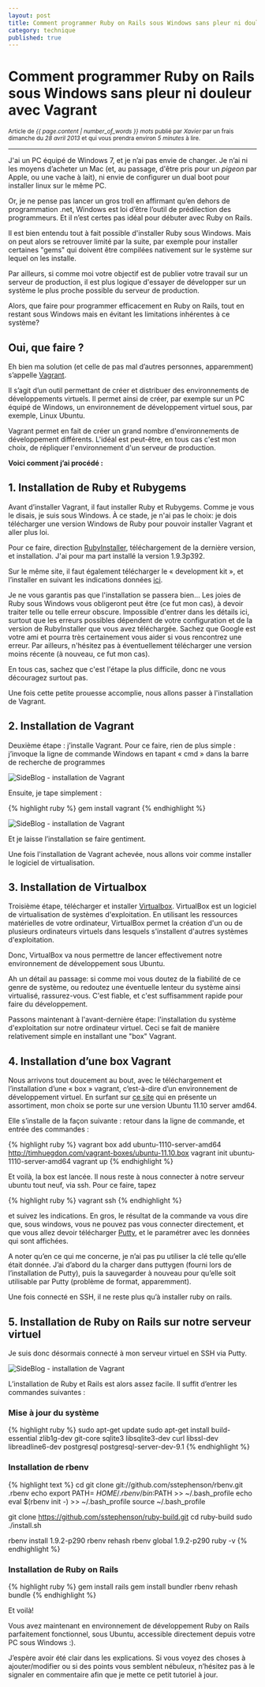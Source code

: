 ```yaml
---
layout: post
title: Comment programmer Ruby on Rails sous Windows sans pleur ni douleur avec Vagrant
category: technique
published: true
---
```

<h1 class="text-center">Comment programmer Ruby on Rails sous Windows sans pleur ni douleur avec Vagrant</h1>
<p class="muted text-center"><small>Article de <em>{{ page.content | number_of_words }} mots </em>publié par <em>Xavier</em> par un frais dimanche du <em>28 avril 2013</em> et qui vous prendra environ <em>5 minutes</em> à lire. </small></p>
<hr>

J'ai un PC équipé de Windows 7, et je n’ai pas envie de changer. Je n’ai ni les moyens d’acheter un Mac (et, au passage, d'être pris pour un *pigeon* par Apple, ou une vache à lait), ni envie de configurer un dual boot pour installer linux sur le même PC.

Or, je ne pense pas lancer un gros troll en affirmant qu’en dehors de programmation .net, Windows est loi d’être l’outil de prédilection des programmeurs. Et il n’est certes pas idéal pour débuter avec Ruby on Rails.

Il est bien entendu tout à fait possible d'installer Ruby sous Windows. Mais on peut alors se retrouver limité par la suite, par exemple pour installer certaines "gems" qui doivent être compilées nativement sur le système sur lequel on les installe.

Par ailleurs, si comme moi votre objectif est de publier votre travail sur un serveur de production, il est plus logique d'essayer de développer sur un système le plus proche possible du serveur de production.

Alors, que faire pour programmer efficacement en Ruby on Rails, tout en restant sous Windows mais en évitant les limitations inhérentes à ce système?

## Oui, que faire ?

Eh bien ma solution (et celle de pas mal d’autres personnes, apparemment) s’appelle [Vagrant](http://www.vagrantup.com/).

Il s’agit d’un outil permettant de créer et distribuer des environnements de développements virtuels. Il permet ainsi de créer, par exemple sur un PC équipé de Windows, un environnement de développement virtuel sous, par exemple, Linux Ubuntu.

Vagrant permet en fait de créer un grand nombre d'environnements de développement différents. L'idéal est peut-être, en tous cas c'est mon choix, de répliquer l'environnement d'un serveur de production.

**Voici comment j’ai procédé :**

## 1. Installation de Ruby et Rubygems

Avant d’installer Vagrant, il faut installer Ruby et Rubygems. Comme je vous le disais, je suis sous Windows. À ce stade, je n'ai pas le choix: je dois télécharger une version Windows de Ruby pour pouvoir installer Vagrant et aller plus loi.

Pour ce faire, direction [RubyInstaller](http://rubyinstaller.org/), téléchargement de la dernière version, et installation. J'ai pour ma part installé la version 1.9.3p392.

Sur le même site, il faut également télécharger le « development kit », et l’installer en suivant les indications données [ici](https://github.com/oneclick/rubyinstaller/wiki/Development-Kit).

Je ne vous garantis pas que l'installation se passera bien... Les joies de Ruby sous Windows vous obligeront peut être (ce fut mon cas), à devoir traiter telle ou telle erreur obscure. Impossible d'entrer dans les détails ici, surtout que les erreurs possibles dépendent de votre configuration et de la version de RubyInstaller que vous avez téléchargée. Sachez que Google est votre ami et pourra très certainement vous aider si vous rencontrez une erreur. Par ailleurs, n'hésitez pas à éventuellement télécharger une version moins récente (à nouveau, ce fut mon cas).

En tous cas, sachez que c'est l'étape la plus difficile, donc ne vous découragez surtout pas.

Une fois cette petite prouesse accomplie, nous allons passer à l'installation de Vagrant.

## 2. Installation de Vagrant

Deuxième étape : j’installe Vagrant. Pour ce faire, rien de plus simple : j’invoque la ligne de commande Windows en tapant « cmd » dans la barre de recherche de programmes

![SideBlog - installation de Vagrant](/assets/images/1.png)

Ensuite, je tape simplement :

{% highlight ruby %}
gem install vagrant
{% endhighlight %}

![SideBlog - installation de Vagrant](/assets/images/2.png)

Et je laisse l’installation se faire gentiment.

Une fois l'installation de Vagrant achevée, nous allons voir comme installer le logiciel de virtualisation.

## 3. Installation de Virtualbox

Troisième étape, télécharger et installer [Virtualbox](https://www.virtualbox.org/). VirtualBox est un logiciel de virtualisation de systèmes d'exploitation. En utilisant les ressources matérielles de votre ordinateur, VirtualBox permet la création d'un ou de plusieurs ordinateurs virtuels dans lesquels s'installent d'autres systèmes d'exploitation.

Donc, VirtualBox va nous permettre de lancer effectivement notre environnement de développement sous Ubuntu.

Ah un détail au passage: si comme moi vous doutez de la fiabilité de ce genre de système, ou redoutez une éventuelle lenteur du système ainsi virtualisé, rassurez-vous. C'est fiable, et c'est suffisamment rapide pour faire du développement.

Passons maintenant à l'avant-dernière étape: l'installation du système d'exploitation sur notre ordinateur virtuel. Ceci se fait de manière relativement simple en installant une "box" Vagrant.

## 4. Installation d’une box Vagrant

Nous arrivons tout doucement au bout, avec le téléchargement et l’installation d’une « box » vagrant, c’est-à-dire d’un environnement de développement virtuel. En surfant sur [ce site](http://www.vagrantbox.es/) qui en présente un assortiment, mon choix se porte sur une version Ubuntu 11.10 server amd64.

Elle s’installe de la façon suivante : retour dans la ligne de commande, et entrée des commandes :

{% highlight ruby %}
vagrant box add ubuntu-1110-server-amd64 http://timhuegdon.com/vagrant-boxes/ubuntu-11.10.box
vagrant init ubuntu-1110-server-amd64
vagrant up
{% endhighlight %}

Et voilà, la box est lancée. Il nous reste à nous connecter à notre serveur ubuntu tout neuf, via ssh. Pour ce faire, tapez

{% highlight ruby %}
vagrant ssh
{% endhighlight %}

et suivez les indications. En gros, le résultat de la commande va vous dire que, sous windows, vous ne pouvez pas vous connecter directement, et que vous allez devoir télécharger [Putty](http://www.chiark.greenend.org.uk/~sgtatham/putty/download.html), et le paramétrer avec les données qui sont affichées.

A noter qu’en ce qui me concerne, je n’ai pas pu utiliser la clé telle qu’elle était donnée. J’ai d’abord du la charger dans puttygen (fourni lors de l’installation de Putty), puis la sauvegarder à nouveau pour qu’elle soit utilisable par Putty (problème de format, apparemment).

Une fois connecté en SSH, il ne reste plus qu’à installer ruby on rails.

## 5. Installation de Ruby on Rails sur notre serveur virtuel

Je suis donc désormais connecté à mon serveur virtuel en SSH via Putty.

![SideBlog - installation de Vagrant](/assets/images/3.png)

L’installation de Ruby et Rails est alors assez facile. Il suffit d’entrer les commandes suivantes :

### Mise à jour du système

{% highlight ruby %}
sudo apt-get update
sudo apt-get install build-essential zlib1g-dev git-core sqlite3 libsqlite3-dev curl libssl-dev libreadline6-dev postgresql postgresql-server-dev-9.1
{% endhighlight %}

### Installation de rbenv

{% highlight text %}
cd
git clone git://github.com/sstephenson/rbenv.git .rbenv
echo export PATH= $HOME/.rbenv/bin:$PATH  >> ~/.bash_profile
echo eval $(rbenv init -)  >> ~/.bash_profile
source ~/.bash_profile

git clone https://github.com/sstephenson/ruby-build.git
cd ruby-build
sudo ./install.sh

rbenv install 1.9.2-p290
rbenv rehash
rbenv global 1.9.2-p290
ruby -v
{% endhighlight %}

### Installation de Ruby on Rails

{% highlight ruby %}
gem install rails
gem install bundler
rbenv rehash
bundle
{% endhighlight %}

Et voilà!

Vous avez maintenant en environnement de développement Ruby on Rails parfaitement fonctionnel, sous Ubuntu, accessible directement depuis votre PC sous Windows :).

J’espère avoir été clair dans les explications. Si vous voyez des choses à ajouter/modifier ou si des points vous semblent nébuleux, n’hésitez pas à le signaler en commentaire afin que je mette ce petit tutoriel à jour.


